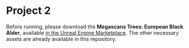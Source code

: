 # Project 2

Before running, please download the **Megascans Trees: European Black Alder**, available [in the Unreal Engine Marketplace](https://www.unrealengine.com/marketplace/en-US/product/megascans-trees-european-black-alder-early-access). The other necessary assets are already available in this repository.
